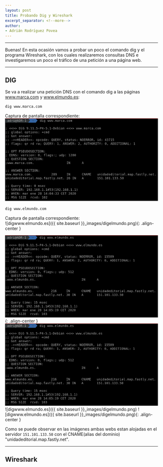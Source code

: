 ```yaml
---
layout: post
title: Probando Dig y Wireshark
excerpt_separator: <!--more-->
author:
- Adrián Rodríguez Povea
---
```


***

Buenas! En esta ocasión vamos a probar un poco el comando dig y el programa Wireshark, con los cuales realizaremos consultas DNS e investigaremos un poco el tráfico de una petición a una página web.

***

<!--more-->

## DIG    
Se va a realizar una petición DNS con el comando dig a las páginas www.marca.com y www.elmundo.es:

```bash
dig www.marca.com
```
Captura de pantalla correspondiente:    
![digwww.marca.com](/assets/DigyWireshark/digmarca.png)
```bash
dig www.elmundo.com
```
Captura de pantalla correspondiente:    
![digwww.elmundo.es]({{ site.baseurl }}_images/digelmundo.png){: .align-center }

![digwww.elmundo.es](/_images/digelmundo.png){: .align-center }
![ddigwww.elmundo.es](/assets/DigyWireshark/digelmundo.png)
![digwww.elmundo.es]({{ site.baseurl }}_images/digelmundo.png)
![digwww.elmundo.es]({{ site.baseurl }}_images/digelmundo.png){: .align-center }


Como se puede observar en las imágenes ambas webs estan alojadas en el servidor `151.101.133.50` con el CNAME(alias del dominio) "unidadeditorial.map.fastly.net".    

***

## Wireshark




